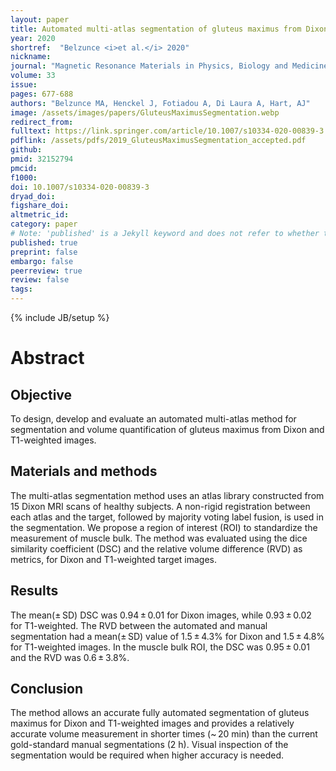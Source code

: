 ```yaml
---
layout: paper
title: Automated multi-atlas segmentation of gluteus maximus from Dixon and T1-weighted magnetic resonance images 
year: 2020
shortref:  "Belzunce <i>et al.</i> 2020"
nickname:
journal: "Magnetic Resonance Materials in Physics, Biology and Medicined"
volume: 33
issue: 
pages: 677-688
authors: "Belzunce MA, Henckel J, Fotiadou A, Di Laura A, Hart, AJ"
image: /assets/images/papers/GluteusMaximusSegmentation.webp
redirect_from: 
fulltext: https://link.springer.com/article/10.1007/s10334-020-00839-3
pdflink: /assets/pdfs/2019_GluteusMaximusSegmentation_accepted.pdf
github: 
pmid: 32152794 
pmcid:  
f1000: 
doi: 10.1007/s10334-020-00839-3
dryad_doi: 
figshare_doi: 
altmetric_id: 
category: paper
# Note: 'published' is a Jekyll keyword and does not refer to whether the paper is published, but rather to whether this Markdown should be part of the rendered site.
published: true
preprint: false
embargo: false	
peerreview: true
review: false
tags: 
---
```

{% include JB/setup %}


# Abstract

## Objective
To design, develop and evaluate an automated multi-atlas method for segmentation and volume quantification of gluteus maximus from Dixon and T1-weighted images.

## Materials and methods
The multi-atlas segmentation method uses an atlas library constructed from 15 Dixon MRI scans of healthy subjects. A non-rigid registration between each atlas and the target, followed by majority voting label fusion, is used in the segmentation. We propose a region of interest (ROI) to standardize the measurement of muscle bulk. The method was evaluated using the dice similarity coefficient (DSC) and the relative volume difference (RVD) as metrics, for Dixon and T1-weighted target images.

## Results
The mean(± SD) DSC was 0.94 ± 0.01 for Dixon images, while 0.93 ± 0.02 for T1-weighted. The RVD between the automated and manual segmentation had a mean(± SD) value of 1.5 ± 4.3% for Dixon and 1.5 ± 4.8% for T1-weighted images. In the muscle bulk ROI, the DSC was 0.95 ± 0.01 and the RVD was 0.6 ± 3.8%.

## Conclusion
The method allows an accurate fully automated segmentation of gluteus maximus for Dixon and T1-weighted images and provides a relatively accurate volume measurement in shorter times (~ 20 min) than the current gold-standard manual segmentations (2 h). Visual inspection of the segmentation would be required when higher accuracy is needed.